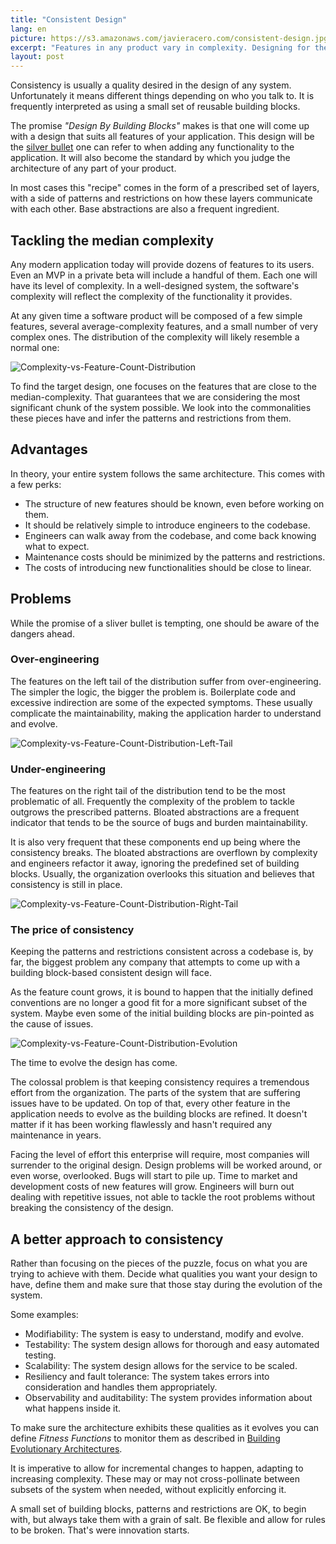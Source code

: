 ```yaml
---
title: "Consistent Design"
lang: en
picture: https://s3.amazonaws.com/javieracero.com/consistent-design.jpg
excerpt: "Features in any product vary in complexity. Designing for the median complexity and reusing the design is not a cost-effective practice."
layout: post
---
```


Consistency is usually a quality desired in the design of any system. Unfortunately it means different things depending on who you talk to. It is frequently interpreted as using a small set of reusable building blocks.

The promise _"Design By Building Blocks"_ makes is that one will come up with a design that suits all features of your application. This design will be the [silver bullet](https://en.wikipedia.org/wiki/Silver_bullet) one can refer to when adding any functionality to the application. It will also become the standard by which you judge the architecture of any part of your product.

In most cases this "recipe" comes in the form of a prescribed set of layers, with a side of patterns and restrictions on how these layers communicate with each other. Base abstractions are also a frequent ingredient.


## Tackling the median complexity

Any modern application today will provide dozens of features to its users. Even an MVP in a private beta will include a handful of them. Each one will have its level of complexity. In a well-designed system, the software's complexity will reflect the complexity of the functionality it provides.

At any given time a software product will be composed of a few simple features, several average-complexity features, and a small number of very complex ones. The distribution of the complexity will likely resemble a normal one:

![Complexity-vs-Feature-Count-Distribution](https://s3.amazonaws.com/javieracero.com/consistent-design-feature-count-vs-comlexity-1.png)

To find the target design, one focuses on the features that are close to the median-complexity. That guarantees that we are considering the most significant chunk of the system possible. We look into the commonalities these pieces have and infer the patterns and restrictions from them.


## Advantages

In theory, your entire system follows the same architecture. This comes with a few perks:
* The structure of new features should be known, even before working on them.
* It should be relatively simple to introduce engineers to the codebase.
* Engineers can walk away from the codebase, and come back knowing what to expect.
* Maintenance costs should be minimized by the patterns and restrictions.
* The costs of introducing new functionalities should be close to linear.


## Problems

While the promise of a sliver bullet is tempting, one should be aware of the dangers ahead.

### Over-engineering

The features on the left tail of the distribution suffer from over-engineering. The simpler the logic, the bigger the problem is. Boilerplate code and excessive indirection are some of the expected symptoms. These usually complicate the maintainability, making the application harder to understand and evolve.

![Complexity-vs-Feature-Count-Distribution-Left-Tail](https://s3.amazonaws.com/javieracero.com/consistent-design-feature-count-vs-comlexity-2.png)


### Under-engineering

The features on the right tail of the distribution tend to be the most problematic of all. Frequently the complexity of the problem to tackle outgrows the prescribed patterns. Bloated abstractions are a frequent indicator that tends to be the source of bugs and burden maintainability.

It is also very frequent that these components end up being where the consistency breaks. The bloated abstractions are overflown by complexity and engineers refactor it away, ignoring the predefined set of building blocks. Usually, the organization overlooks this situation and believes that consistency is still in place.

![Complexity-vs-Feature-Count-Distribution-Right-Tail](https://s3.amazonaws.com/javieracero.com/consistent-design-feature-count-vs-comlexity-3.png)


### The price of consistency

Keeping the patterns and restrictions consistent across a codebase is, by far, the biggest problem any company that attempts to come up with a building block-based consistent design will face.

As the feature count grows, it is bound to happen that the initially defined conventions are no longer a good fit for a more significant subset of the system. Maybe even some of the initial building blocks are pin-pointed as the cause of issues.

![Complexity-vs-Feature-Count-Distribution-Evolution](https://s3.amazonaws.com/javieracero.com/consistent-design-feature-count-vs-comlexity-4.png)

The time to evolve the design has come.

The colossal problem is that keeping consistency requires a tremendous effort from the organization. The parts of the system that are suffering issues have to be updated. On top of that, every other feature in the application needs to evolve as the building blocks are refined. It doesn't matter if it has been working flawlessly and hasn't required any maintenance in years.

Facing the level of effort this enterprise will require, most companies will surrender to the original design. Design problems will be worked around, or even worse, overlooked. Bugs will start to pile up. Time to market and development costs of new features will grow. Engineers will burn out dealing with repetitive issues, not able to tackle the root problems without breaking the consistency of the design.


## A better approach to consistency

Rather than focusing on the pieces of the puzzle, focus on what you are trying to achieve with them. Decide what qualities you want your design to have, define them and make sure that those stay during the evolution of the system.

Some examples:
* Modifiability: The system is easy to understand, modify and evolve.
* Testability: The system design allows for thorough and easy automated testing.
* Scalability: The system design allows for the service to be scaled.
* Resiliency and fault tolerance: The system takes errors into consideration and handles them appropriately.
* Observability and auditability: The system provides information about what happens inside it.

To make sure the architecture exhibits these qualities as it evolves you can define _Fitness Functions_ to monitor them as described in [Building Evolutionary Architectures](https://www.amazon.es/Building-Evolutionary-Architectures-Support-Constant/dp/1491986360).

It is imperative to allow for incremental changes to happen, adapting to increasing complexity. These may or may not cross-pollinate between subsets of the system when needed, without explicitly enforcing it.

A small set of building blocks, patterns and restrictions are OK, to begin with, but always take them with a grain of salt. Be flexible and allow for rules to be broken. That's were innovation starts.
